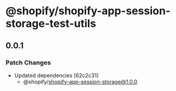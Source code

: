 # @shopify/shopify-app-session-storage-test-utils

## 0.0.1

### Patch Changes

- Updated dependencies [62c2c31]
  - @shopify/shopify-app-session-storage@1.0.0
